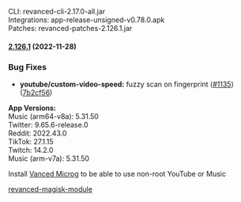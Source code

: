 CLI: revanced-cli-2.17.0-all.jar  
Integrations: app-release-unsigned-v0.78.0.apk  
Patches: revanced-patches-2.126.1.jar  

#### [2.126.1](https://github.com/revanced/revanced-patches/compare/v2.126.0...v2.126.1) (2022-11-28)
### Bug Fixes
* **youtube/custom-video-speed:** fuzzy scan on fingerprint  ([#1135](https://github.com/revanced/revanced-patches/issues/1135)) ([7b2cf56](https://github.com/revanced/revanced-patches/commit/7b2cf5698b85f7e2a901f6085c53d042660dc5c7))

  
**App Versions:**  
Music (arm64-v8a): 5.31.50  
Twitter: 9.65.6-release.0  
Reddit: 2022.43.0  
TikTok: 27.1.15  
Twitch: 14.2.0  
Music (arm-v7a): 5.31.50  

Install [Vanced Microg](https://github.com/TeamVanced/VancedMicroG/releases) to be able to use non-root YouTube or Music  

[revanced-magisk-module](https://github.com/j-hc/revanced-magisk-module)  
